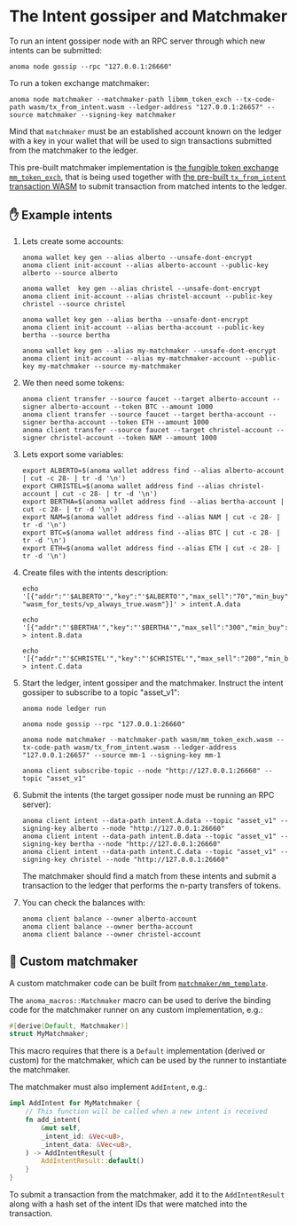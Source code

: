 # The Intent gossiper and Matchmaker

To run an intent gossiper node with an RPC server through which new intents can be submitted:

```shell
anoma node gossip --rpc "127.0.0.1:26660"
```

To run a token exchange matchmaker:

```shell
anoma node matchmaker --matchmaker-path libmm_token_exch --tx-code-path wasm/tx_from_intent.wasm --ledger-address "127.0.0.1:26657" --source matchmaker --signing-key matchmaker
```

Mind that `matchmaker` must be an established account known on the ledger with a key in your wallet that will be used to sign transactions submitted from the matchmaker to the ledger.

This pre-built matchmaker implementation is [the fungible token exchange `mm_token_exch`](https://github.com/anoma/anoma/blob/5051b3abbc645aed2e40e1ff8db2d682e9a115e9/matchmaker/mm_token_exch/src/lib.rs), that is being used together with [the pre-built `tx_from_intent` transaction WASM](https://github.com/anoma/anoma/blob/5051b3abbc645aed2e40e1ff8db2d682e9a115e9/wasm/wasm_source/src/lib.rs#L140) to submit transaction from matched intents to the ledger.

## ✋ Example intents

1) Lets create some accounts:

   ```shell
   anoma wallet key gen --alias alberto --unsafe-dont-encrypt
   anoma client init-account --alias alberto-account --public-key alberto --source alberto

   anoma wallet  key gen --alias christel --unsafe-dont-encrypt
   anoma client init-account --alias christel-account --public-key christel --source christel

   anoma wallet key gen --alias bertha --unsafe-dont-encrypt
   anoma client init-account --alias bertha-account --public-key bertha --source bertha
   
   anoma wallet key gen --alias my-matchmaker --unsafe-dont-encrypt
   anoma client init-account --alias my-matchmaker-account --public-key my-matchmaker --source my-matchmaker
   ```

1) We then need some tokens:

   ```shell
   anoma client transfer --source faucet --target alberto-account --signer alberto-account --token BTC --amount 1000
   anoma client transfer --source faucet --target bertha-account --signer bertha-account --token ETH --amount 1000
   anoma client transfer --source faucet --target christel-account --signer christel-account --token NAM --amount 1000
   ```

1) Lets export some variables:

   ```shell
   export ALBERTO=$(anoma wallet address find --alias alberto-account | cut -c 28- | tr -d '\n')
   export CHRISTEL=$(anoma wallet address find --alias christel-account | cut -c 28- | tr -d '\n')
   export BERTHA=$(anoma wallet address find --alias bertha-account | cut -c 28- | tr -d '\n')
   export NAM=$(anoma wallet address find --alias NAM | cut -c 28- | tr -d '\n')
   export BTC=$(anoma wallet address find --alias BTC | cut -c 28- | tr -d '\n')
   export ETH=$(anoma wallet address find --alias ETH | cut -c 28- | tr -d '\n')
   ```

1) Create files with the intents description:

   ```shell
   echo '[{"addr":"'$ALBERTO'","key":"'$ALBERTO'","max_sell":"70","min_buy":"100","rate_min":"2","token_buy":"'$NAM'","token_sell":"'$BTC'","vp_path": "wasm_for_tests/vp_always_true.wasm"}]' > intent.A.data
   
   echo '[{"addr":"'$BERTHA'","key":"'$BERTHA'","max_sell":"300","min_buy":"50","rate_min":"0.7","token_buy":"'$BTC'","token_sell":"'$ETH'"}]' > intent.B.data

   echo '[{"addr":"'$CHRISTEL'","key":"'$CHRISTEL'","max_sell":"200","min_buy":"20","rate_min":"0.5","token_buy":"'$ETH'","token_sell":"'$NAM'"}]' > intent.C.data
   ```

1) Start the ledger, intent gossiper and the matchmaker. Instruct the intent gossiper to subscribe to a topic "asset_v1":

   ```shell
   anoma node ledger run
   
   anoma node gossip --rpc "127.0.0.1:26660"
   
   anoma node matchmaker --matchmaker-path wasm/mm_token_exch.wasm --tx-code-path wasm/tx_from_intent.wasm --ledger-address "127.0.0.1:26657" --source mm-1 --signing-key mm-1
   
   anoma client subscribe-topic --node "http://127.0.0.1:26660" --topic "asset_v1"
   ```

1) Submit the intents (the target gossiper node must be running an RPC server):

   ```shell
   anoma client intent --data-path intent.A.data --topic "asset_v1" --signing-key alberto --node "http://127.0.0.1:26660"
   anoma client intent --data-path intent.B.data --topic "asset_v1" --signing-key bertha --node "http://127.0.0.1:26660"
   anoma client intent --data-path intent.C.data --topic "asset_v1" --signing-key christel --node "http://127.0.0.1:26660"
   ```

   The matchmaker should find a match from these intents and submit a transaction to the ledger that performs the n-party transfers of tokens.

1) You can check the balances with:

   ```shell
   anoma client balance --owner alberto-account
   anoma client balance --owner bertha-account
   anoma client balance --owner christel-account
   ```

## 🤝 Custom matchmaker

A custom matchmaker code can be built from [`matchmaker/mm_template`](https://github.com/anoma/anoma/tree/master/matchmaker/mm_template).

The `anoma_macros::Matchmaker` macro can be used to derive the binding code for the matchmaker runner on any custom implementation, e.g.:

```rust
#[derive(Default, Matchmaker)]
struct MyMatchmaker;
```

This macro requires that there is a `Default` implementation (derived or custom) for the matchmaker, which can be used by the runner to instantiate the matchmaker.

The matchmaker must also implement `AddIntent`, e.g.:

```rust
impl AddIntent for MyMatchmaker {
    // This function will be called when a new intent is received
    fn add_intent(
        &mut self,
        _intent_id: &Vec<u8>,
        _intent_data: &Vec<u8>,
    ) -> AddIntentResult {
        AddIntentResult::default()
    }
}
```

To submit a transaction from the matchmaker, add it to the `AddIntentResult` along with a hash set of the intent IDs that were matched into the transaction.
